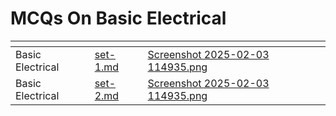# MCQs On Basic Electrical

<table data-view="cards"><thead><tr><th></th><th data-type="content-ref"></th><th data-hidden data-card-cover data-type="files"></th></tr></thead><tbody><tr><td>Basic Electrical</td><td><a href="set-1.md">set-1.md</a></td><td><a href="../../../.gitbook/assets/Screenshot 2025-02-03 114935.png">Screenshot 2025-02-03 114935.png</a></td></tr><tr><td>Basic Electrical</td><td><a href="set-2.md">set-2.md</a></td><td><a href="../../../.gitbook/assets/Screenshot 2025-02-03 114935.png">Screenshot 2025-02-03 114935.png</a></td></tr></tbody></table>

